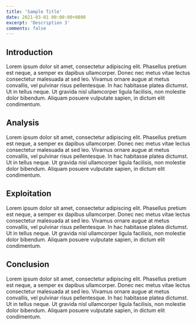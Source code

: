```yaml
---
title: 'Sample Title'
date: 2021-03-01 00:00:00+0800
excerpt: 'Description 3'
comments: false
---
```

## Introduction
Lorem ipsum dolor sit amet, consectetur adipiscing elit. Phasellus pretium est neque, a semper ex dapibus ullamcorper. Donec nec metus vitae lectus consectetur malesuada at sed leo. Vivamus ornare augue at metus convallis, vel pulvinar risus pellentesque. In hac habitasse platea dictumst. Ut in tellus neque. Ut gravida nisl ullamcorper ligula facilisis, non molestie dolor bibendum. Aliquam posuere vulputate sapien, in dictum elit condimentum.

## Analysis
Lorem ipsum dolor sit amet, consectetur adipiscing elit. Phasellus pretium est neque, a semper ex dapibus ullamcorper. Donec nec metus vitae lectus consectetur malesuada at sed leo. Vivamus ornare augue at metus convallis, vel pulvinar risus pellentesque. In hac habitasse platea dictumst. Ut in tellus neque. Ut gravida nisl ullamcorper ligula facilisis, non molestie dolor bibendum. Aliquam posuere vulputate sapien, in dictum elit condimentum.

## Exploitation
Lorem ipsum dolor sit amet, consectetur adipiscing elit. Phasellus pretium est neque, a semper ex dapibus ullamcorper. Donec nec metus vitae lectus consectetur malesuada at sed leo. Vivamus ornare augue at metus convallis, vel pulvinar risus pellentesque. In hac habitasse platea dictumst. Ut in tellus neque. Ut gravida nisl ullamcorper ligula facilisis, non molestie dolor bibendum. Aliquam posuere vulputate sapien, in dictum elit condimentum.

## Conclusion
Lorem ipsum dolor sit amet, consectetur adipiscing elit. Phasellus pretium est neque, a semper ex dapibus ullamcorper. Donec nec metus vitae lectus consectetur malesuada at sed leo. Vivamus ornare augue at metus convallis, vel pulvinar risus pellentesque. In hac habitasse platea dictumst. Ut in tellus neque. Ut gravida nisl ullamcorper ligula facilisis, non molestie dolor bibendum. Aliquam posuere vulputate sapien, in dictum elit condimentum.